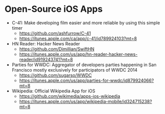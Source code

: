 # Open-Source iOS Apps

- C-41: Make developing film easier and more reliable by using this simple timer
  - https://github.com/ashfurrow/C-41
  - https://itunes.apple.com/ca/app/c-41/id789924103?mt=8
- HN Reader: Hacker News Reader
  - https://github.com/Dimillian/SwiftHN
  - https://itunes.apple.com/us/app/hn-reader-hacker-news-reader/id919243741?mt=8
- Parties for WWDC: Aggregator of developers parties happening in San Francisco mostly exclusively for participators of WWDC 2014
  - https://github.com/sugarso/WWDC
  - https://itunes.apple.com/us/app/parties-for-wwdc/id879924066?mt=8
- Wikipedia: Official Wikipedia App for iOS
  - https://github.com/wikimedia/apps-ios-wikipedia
  - https://itunes.apple.com/us/app/wikipedia-mobile/id324715238?mt=8
